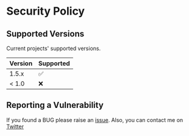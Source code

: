 # Security Policy

## Supported Versions

Current projects' supported versions.

| Version | Supported          |
| ------- | ------------------ |
| 1.5.x   | :white_check_mark: |
| < 1.0   | :x:                |

## Reporting a Vulnerability

If you found a BUG please raise an [issue](https://github.com/priyankarpal/ProjectsHut/issues/new?assignees=priyankarpal&labels=bug&template=%F0%9F%90%9E-bug-report.md&title=%F0%9F%90%9E+BUG+%3A+). Also, you can contact me on [Twitter](https://twitter.com/priyankarpal/)
